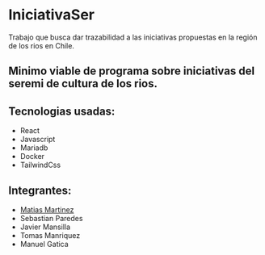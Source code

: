 # IniciativaSer
Trabajo que busca dar trazabilidad a las iniciativas propuestas en la región de los rios en Chile.  
## Minimo viable de programa sobre iniciativas del seremi de cultura de los rios.  
## Tecnologias usadas:
-  React
-  Javascript
-  Mariadb
-  Docker
-  TailwindCss
## Integrantes: 
-  [Matias Martinez](https://github.com/xNanoEngine)
-  Sebastian Paredes
-  Javier Mansilla
-  Tomas Manriquez
-  Manuel Gatica
